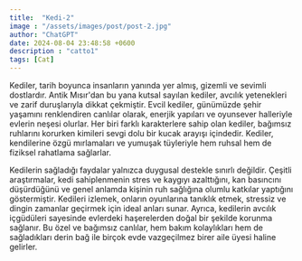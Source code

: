 ```yaml
---
title:  "Kedi-2"
image : "/assets/images/post/post-2.jpg"
author: "ChatGPT"
date: 2024-08-04 23:48:58 +0600
description : "catto1"
tags: [Cat]
---
```

Kediler, tarih boyunca insanların yanında yer almış, gizemli ve sevimli dostlardır. Antik Mısır'dan bu yana kutsal sayılan kediler, avcılık yetenekleri ve zarif duruşlarıyla dikkat çekmiştir. Evcil kediler, günümüzde şehir yaşamını renklendiren canlılar olarak, enerjik yapıları ve oyunsever halleriyle evlerin neşesi olurlar. Her biri farklı karakterlere sahip olan kediler, bağımsız ruhlarını korurken kimileri sevgi dolu bir kucak arayışı içindedir. Kediler, kendilerine özgü mırlamaları ve yumuşak tüyleriyle hem ruhsal hem de fiziksel rahatlama sağlarlar.

Kedilerin sağladığı faydalar yalnızca duygusal destekle sınırlı değildir. Çeşitli araştırmalar, kedi sahiplenmenin stres ve kaygıyı azalttığını, kan basıncını düşürdüğünü ve genel anlamda kişinin ruh sağlığına olumlu katkılar yaptığını göstermiştir. Kedileri izlemek, onların oyunlarına tanıklık etmek, stressiz ve dingin zamanlar geçirmek için ideal anları sunar. Ayrıca, kedilerin avcılık içgüdüleri sayesinde evlerdeki haşerelerden doğal bir şekilde korunma sağlanır. Bu özel ve bağımsız canlılar, hem bakım kolaylıkları hem de sağladıkları derin bağ ile birçok evde vazgeçilmez birer aile üyesi haline gelirler.
